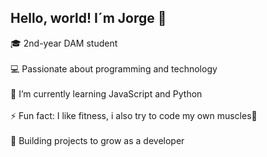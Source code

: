 ## Hello, world! I´m Jorge 👋

🎓 2nd-year DAM student <br>
<br>
💻 Passionate about programming and technology <br>
<br>
🌱 I’m currently learning JavaScript and Python <br>
<br>
⚡ Fun fact: I like fitness, i also try to code my own muscles💪 <br>
<br>
🚀 Building projects to grow as a developer <br>
